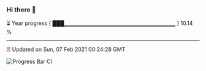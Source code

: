 ### Hi there 👋

⏳ Year progress { ███▁▁▁▁▁▁▁▁▁▁▁▁▁▁▁▁▁▁▁▁▁▁▁▁▁▁▁ } 10.14 %

---

⏰ Updated on Sun, 07 Feb 2021 00:24:28 GMT

![Progress Bar CI](https://github.com/liununu/liununu/workflows/Progress%20Bar%20CI/badge.svg)
